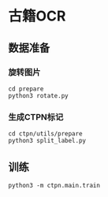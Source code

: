 # 古籍OCR



## 数据准备



### 旋转图片

```
cd prepare
python3 rotate.py
```



### 生成CTPN标记

```
cd ctpn/utils/prepare
python3 split_label.py
```



## 训练
```
python3 -m ctpn.main.train
```
